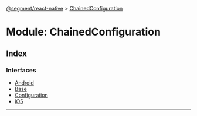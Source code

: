 [@segment/react-native](../README.md) > [ChainedConfiguration](../modules/analytics.chainedconfiguration.md)

# Module: ChainedConfiguration

## Index

### Interfaces

* [Android](../interfaces/analytics.chainedconfiguration.android.md)
* [Base](../interfaces/analytics.chainedconfiguration.base.md)
* [Configuration](../interfaces/analytics.chainedconfiguration.configuration.md)
* [iOS](../interfaces/analytics.chainedconfiguration.ios.md)

---

